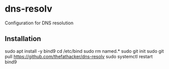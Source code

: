 # dns-resolv
Configuration for DNS resolution

## Installation

sudo apt install -y bind9
cd /etc/bind
sudo rm named.*
sudo git init
sudo git pull https://github.com/thefathacker/dns-resolv
sudo systemctl restart bind9